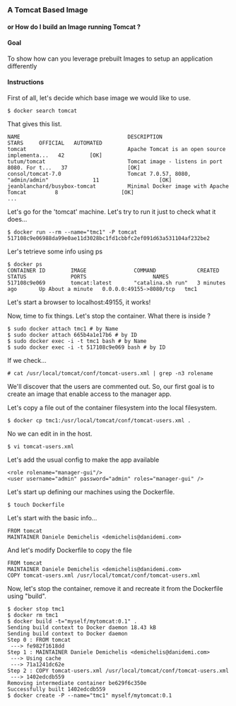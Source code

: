 ### A Tomcat Based Image ###
#### or How do I build an Image running Tomcat ? ####

#### Goal ####
To show how can you leverage prebuilt Images to setup an application differently

#### Instructions ####
First of all, let's decide which base image we would like to use.

	$ docker search tomcat

That gives this list.

	NAME                                  DESCRIPTION                                     STARS     OFFICIAL   AUTOMATED
	tomcat                                Apache Tomcat is an open source implementa...   42        [OK]       
	tutum/tomcat                          Tomcat image - listens in port 8080. For t...   37                   [OK]
	consol/tomcat-7.0                     Tomcat 7.0.57, 8080, "admin/admin"              11                   [OK]
	jeanblanchard/busybox-tomcat          Minimal Docker image with Apache Tomcat         8                    [OK]
	...

Let's go for the 'tomcat' machine. Let's try to run it just to check what it does...

	$ docker run --rm --name="tmc1" -P tomcat
	517108c9e06988da99e0ae11d3028bc1fd1cbbfc2ef091d63a531104af232be2

Ler's tetrieve some info using ps

	$ docker ps
	CONTAINER ID        IMAGE               COMMAND             CREATED             STATUS              PORTS                     NAMES
	517108c9e069        tomcat:latest       "catalina.sh run"   3 minutes ago       Up About a minute   0.0.0.0:49155->8080/tcp   tmc1 

Let's start a browser to localhost:49155, it works!

Now, time to fix things.
Let's stop the container. What there is inside ?

	$ sudo docker attach tmc1 # by Name
	$ sudo docker attach 665b4a1e17b6 # by ID
	$ sudo docker exec -i -t tmc1 bash # by Name
	$ sudo docker exec -i -t 517108c9e069 bash # by ID

If we check...

	# cat /usr/local/tomcat/conf/tomcat-users.xml | grep -n3 rolename 

We'll discover that the users are commented out.
So, our first goal is to create an image that enable access to the manager app.

Let's copy a file out of the container filesystem into the local filesystem.

	$ docker cp tmc1:/usr/local/tomcat/conf/tomcat-users.xml .

No we can edit in in the host.

	$ vi tomcat-users.xml

Let's add the usual config to make the app available

	<role rolename="manager-gui"/>
	<user username="admin" password="admin" roles="manager-gui" />

Let's start up defining our machines using the Dockerfile.

	$ touch Dockerfile

Let's start with the basic info...

	FROM tomcat
	MAINTAINER Daniele Demichelis <demichelis@danidemi.com>

And let's modify Dockerfile to copy the file

	FROM tomcat
	MAINTAINER Daniele Demichelis <demichelis@danidemi.com>
	COPY tomcat-users.xml /usr/local/tomcat/conf/tomcat-users.xml

Now, let's stop the container, remove it and recreate it from the Dockerfile using "build".

	$ docker stop tmc1
	$ docker rm tmc1
	$ docker build -t="myself/mytomcat:0.1" .
	Sending build context to Docker daemon 18.43 kB
	Sending build context to Docker daemon 
	Step 0 : FROM tomcat
	 ---> fe982f1618dd
	Step 1 : MAINTAINER Daniele Demichelis <demichelis@danidemi.com>
	 ---> Using cache
	 ---> 71a1241dc62e
	Step 2 : COPY tomcat-users.xml /usr/local/tomcat/conf/tomcat-users.xml
	 ---> 1402edcdb559
	Removing intermediate container be629f6c350e
	Successfully built 1402edcdb559
	$ docker create -P --name="tmc1" myself/mytomcat:0.1 

